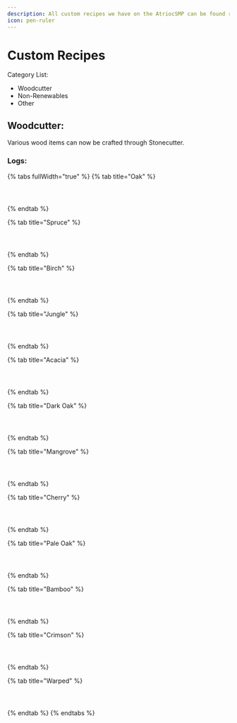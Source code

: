 ```yaml
---
description: All custom recipes we have on the AtriocSMP can be found right here
icon: pen-ruler
---
```


# Custom Recipes

Category List:

* Woodcutter
* Non-Renewables
* Other



## Woodcutter:

Various wood items can now be crafted through Stonecutter.



### Logs:

{% tabs fullWidth="true" %}
{% tab title="Oak" %}
<div><figure><img src=".gitbook/assets/oak_log.png" alt=""><figcaption></figcaption></figure> <figure><img src=".gitbook/assets/oak_wood.png" alt=""><figcaption></figcaption></figure> <figure><img src=".gitbook/assets/oak_planks.png" alt=""><figcaption></figcaption></figure></div>
{% endtab %}

{% tab title="Spruce" %}
<div><figure><img src=".gitbook/assets/spruce_log.png" alt=""><figcaption></figcaption></figure> <figure><img src=".gitbook/assets/spruce_wood.png" alt=""><figcaption></figcaption></figure> <figure><img src=".gitbook/assets/spruce_planks.png" alt=""><figcaption></figcaption></figure></div>
{% endtab %}

{% tab title="Birch" %}
<div><figure><img src=".gitbook/assets/birch_log.png" alt=""><figcaption></figcaption></figure> <figure><img src=".gitbook/assets/birch_wood.png" alt=""><figcaption></figcaption></figure> <figure><img src=".gitbook/assets/birch_planks.png" alt=""><figcaption></figcaption></figure></div>
{% endtab %}

{% tab title="Jungle" %}
<div><figure><img src=".gitbook/assets/jungle_log.png" alt=""><figcaption></figcaption></figure> <figure><img src=".gitbook/assets/jungle_wood.png" alt=""><figcaption></figcaption></figure> <figure><img src=".gitbook/assets/jungle_planks.png" alt=""><figcaption></figcaption></figure></div>
{% endtab %}

{% tab title="Acacia" %}
<div><figure><img src=".gitbook/assets/acacia_log.png" alt=""><figcaption></figcaption></figure> <figure><img src=".gitbook/assets/acacia_wood.png" alt=""><figcaption></figcaption></figure> <figure><img src=".gitbook/assets/acacia_planks.png" alt=""><figcaption></figcaption></figure></div>
{% endtab %}

{% tab title="Dark Oak" %}
<div><figure><img src=".gitbook/assets/dark_oak_log.png" alt=""><figcaption></figcaption></figure> <figure><img src=".gitbook/assets/dark_oak_wood.png" alt=""><figcaption></figcaption></figure> <figure><img src=".gitbook/assets/dark_oak_planks.png" alt=""><figcaption></figcaption></figure></div>
{% endtab %}

{% tab title="Mangrove" %}
<div><figure><img src=".gitbook/assets/mangrove_log.png" alt=""><figcaption></figcaption></figure> <figure><img src=".gitbook/assets/mangrove_wood.png" alt=""><figcaption></figcaption></figure> <figure><img src=".gitbook/assets/mangrove_planks.png" alt=""><figcaption></figcaption></figure></div>
{% endtab %}

{% tab title="Cherry" %}
<div><figure><img src=".gitbook/assets/cherry_log.png" alt=""><figcaption></figcaption></figure> <figure><img src=".gitbook/assets/cherry_wood.png" alt=""><figcaption></figcaption></figure> <figure><img src=".gitbook/assets/cherry_planks.png" alt=""><figcaption></figcaption></figure></div>
{% endtab %}

{% tab title="Pale Oak" %}
<div><figure><img src=".gitbook/assets/pale_oak_log.png" alt=""><figcaption></figcaption></figure> <figure><img src=".gitbook/assets/pale_oak_wood.png" alt=""><figcaption></figcaption></figure> <figure><img src=".gitbook/assets/pale_oak_planks.png" alt=""><figcaption></figcaption></figure></div>
{% endtab %}

{% tab title="Bamboo" %}
<div><figure><img src=".gitbook/assets/bamboo_log.png" alt=""><figcaption></figcaption></figure> <figure><img src=".gitbook/assets/bamboo_wood.png" alt=""><figcaption></figcaption></figure> <figure><img src=".gitbook/assets/bamboo_planks.png" alt=""><figcaption></figcaption></figure></div>
{% endtab %}

{% tab title="Crimson" %}
<div><figure><img src=".gitbook/assets/crimson_log.png" alt=""><figcaption></figcaption></figure> <figure><img src=".gitbook/assets/crimson_wood.png" alt=""><figcaption></figcaption></figure> <figure><img src=".gitbook/assets/crimson_planks.png" alt=""><figcaption></figcaption></figure></div>
{% endtab %}

{% tab title="Warped" %}
<div><figure><img src=".gitbook/assets/warped_log.png" alt=""><figcaption></figcaption></figure> <figure><img src=".gitbook/assets/warped_wood.png" alt=""><figcaption></figcaption></figure> <figure><img src=".gitbook/assets/warped_planks.png" alt=""><figcaption></figcaption></figure></div>
{% endtab %}
{% endtabs %}
